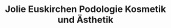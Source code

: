 ---
title: "Jolie Euskirchen Podologie Kosmetik und Ästhetik"
url: /euskirchen/jolie-euskirchen-podologie-kosmetik-und-aesthetik/
shop: Kosmetik
---